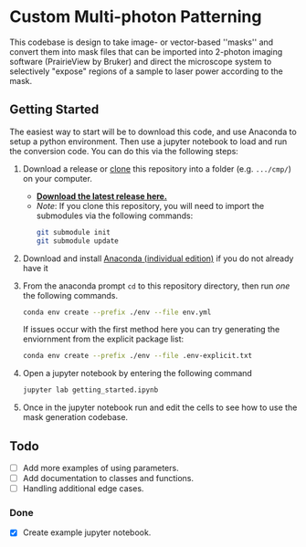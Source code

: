 # Custom Multi-photon Patterning
This codebase is design to take image- or vector-based ''masks'' and convert
them into mask files that can be imported into 2-photon imaging software
(PrairieView by Bruker) and direct the microscope system to selectively
"expose" regions of a sample to laser power according to the mask.


## Getting Started
The easiest way to start will be to download this code, and use Anaconda 
to setup a python environment.
Then use a jupyter notebook to load and run the conversion code. You can
do this via the following steps:

1. Download a release or 
   [clone](https://docs.github.com/en/repositories/creating-and-managing-repositories/cloning-a-repository) 
   this repository into a folder (e.g. `.../cmp/`) on your computer. 
   * [**Download the latest release here.**](https://github.com/CorbanSwain/Custom-Multiphoton-Patterning/releases/latest/download/cmp_0.2.1.zip)
   * *Note*: If you clone this repository, you will need to import the submodules
     via the following commands:
     ```bash
     git submodule init
     git submodule update
     ```
     
1. Download and install 
   [Anaconda (individual edition)](https://www.anaconda.com/products/individual)
   if you do not already have it
   
1. From the anaconda prompt `cd` to this repository directory, then run *one* 
   the following commands.
   ```bash
   conda env create --prefix ./env --file env.yml 
   ```
   If issues occur with the first method here you can try generating the 
   enviornment from the explicit package list:
   ```bash
   conda env create --prefix ./env --file .env-explicit.txt
   ```
   
1. Open a jupyter notebook by entering the following command
   ```bash
   jupyter lab getting_started.ipynb
   ```
   
1. Once in the jupyter notebook run and edit the cells to see how to use the 
   mask generation codebase.


## Todo
- [ ] Add more examples of using parameters.
- [ ] Add documentation to classes and functions.
- [ ] Handling additional edge cases.

### Done
- [x] Create example jupyter notebook.

